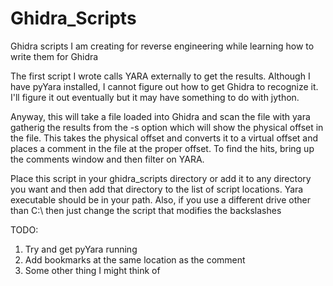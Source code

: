 # Ghidra_Scripts
Ghidra scripts I am creating for reverse engineering while learning how to write them for Ghidra

The first script I wrote calls YARA externally to get the results.  Although I have pyYara installed,
I cannot figure out how to get Ghidra to recognize it.  I'll figure it out eventually but it may have something 
to do with jython.

Anyway, this will take a file loaded into Ghidra and scan the file with yara gatherig the results from the -s
option which will show the physical offset in the file.  This takes the physical offset and converts it to a 
virtual offset and places a comment in the file at the proper offset.  To find the hits, bring up the comments
window and then filter on YARA.

Place this script in your ghidra_scripts directory or add it to any directory you want and then add that directory
to the list of script locations.  Yara executable should be in your path.  Also, if you use a different drive other
than C:\ then just change the script that modifies the backslashes

TODO:
  1) Try and get pyYara running
  2) Add bookmarks at the same location as the comment
  3) Some other thing I might think of

